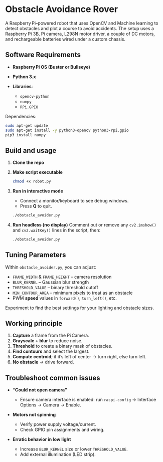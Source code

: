 # Obstacle Avoidance Rover

A Raspberry Pi–powered robot that uses OpenCV and Machine learning to detect obstacles and plot a course to avoid accidents. 
The setup uses a Raspberry Pi 3B, Pi camera, L298N motor driver, a couple of DC motors, and rechargeable batteries wired under a custom chassis.


## Software Requirements

* **Raspberry Pi OS (Buster or Bullseye)**
* **Python 3.x**
* **Libraries**:

  * `opencv-python`
  * `numpy`
  * `RPi.GPIO`

Dependencies:

```bash
sudo apt-get update
sudo apt-get install -y python3-opencv python3-rpi.gpio
pip3 install numpy
```

## Build and usage

1. **Clone the repo**

2. **Make script executable**

   ```bash
   chmod +x robot.py
   ```

3. **Run in interactive mode**

   * Connect a monitor/keyboard to see debug windows.
   * Press **Q** to quit.

   ```bash
   ./obstacle_avoider.py
   ```

4. **Run headless (no display)**
   Comment out or remove any `cv2.imshow()` and `cv2.waitKey()` lines in the script, then:

   ```bash
   ./obstacle_avoider.py
   ```


## Tuning Parameters

Within `obstacle_avoider.py`, you can adjust:

* `FRAME_WIDTH` & `FRAME_HEIGHT` – camera resolution
* `BLUR_KERNEL` – Gaussian blur strength
* `THRESHOLD_VALUE` – binary threshold cutoff
* `MIN_CONTOUR_AREA` – minimum pixels to treat as an obstacle
* PWM **speed** values in `forward()`, `turn_left()`, etc.

Experiment to find the best settings for your lighting and obstacle sizes.


## Working principle

1. **Capture** a frame from the Pi Camera.
2. **Grayscale + blur** to reduce noise.
3. **Threshold** to create a binary mask of obstacles.
4. **Find contours** and select the largest.
5. **Compute centroid**; if it’s left of center → turn right, else turn left.
6. **No obstacle** → drive forward.


## Troubleshoot common issues

* **“Could not open camera”**

  * Ensure camera interface is enabled: run `raspi-config` → Interface Options → Camera → Enable.
* **Motors not spinning**

  * Verify power supply voltage/current.
  * Check GPIO pin assignments and wiring.
* **Erratic behavior in low light**

  * Increase `BLUR_KERNEL` size or lower `THRESHOLD_VALUE`.
  * Add external illumination (LED strip).

